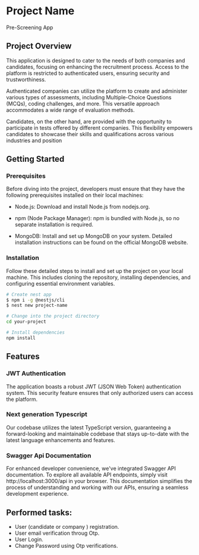 # Project Name

Pre-Screening App

## Project Overview

This application is designed to cater to the needs of both companies and candidates, focusing on enhancing the recruitment process. Access to the platform is restricted to authenticated users, ensuring security and trustworthiness.

Authenticated companies can utilize the platform to create and administer various types of assessments, including Multiple-Choice Questions (MCQs), coding challenges, and more. This versatile approach accommodates a wide range of evaluation methods.

Candidates, on the other hand, are provided with the opportunity to participate in tests offered by different companies. This flexibility empowers candidates to showcase their skills and qualifications across various industries and position

## Getting Started

### Prerequisites

Before diving into the project, developers must ensure that they have the following prerequisites installed on their local machines:

- Node.js: Download and install Node.js from nodejs.org.

- npm (Node Package Manager): npm is bundled with Node.js, so no separate installation is required.

- MongoDB: Install and set up MongoDB on your system. Detailed installation instructions can be found on the official MongoDB website.

### Installation

Follow these detailed steps to install and set up the project on your local machine. This includes cloning the repository, installing dependencies, and configuring essential environment variables.

```bash
# Create nest app
$ npm i -g @nestjs/cli
$ nest new project-name

# Change into the project directory
cd your-project

# Install dependencies
npm install
```

## Features

### JWT Authentication

The application boasts a robust JWT (JSON Web Token) authentication system. This security feature ensures that only authorized users can access the platform.

### Next generation Typescript

Our codebase utilizes the latest TypeScript version, guaranteeing a forward-looking and maintainable codebase that stays up-to-date with the latest language enhancements and features.

### Swagger Api Documentation

For enhanced developer convenience, we've integrated Swagger API documentation. To explore all available API endpoints, simply visit http://localhost:3000/api in your browser. This documentation simplifies the process of understanding and working with our APIs, ensuring a seamless development experience.

## Performed tasks:

- User (candidate or company ) registration.
- User email verification throug Otp.
- User Login.
- Change Password using Otp verifications.
